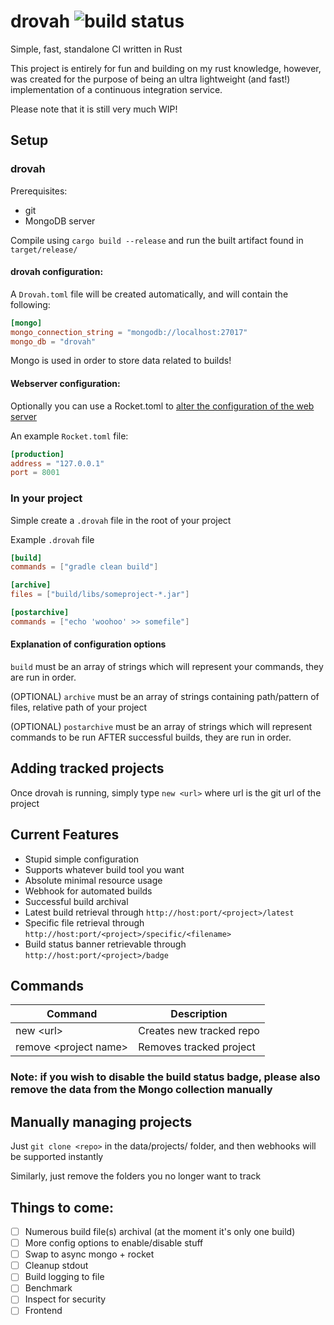 # drovah ![build status](https://ci.husk.pro/drovah/badge)
Simple, fast, standalone CI written in Rust

This project is entirely for fun and building on my rust knowledge,
however, was created for the purpose of being an ultra lightweight (and fast!) implementation of a continuous integration service.

Please note that it is still very much WIP!
 
## Setup

### drovah
Prerequisites:
- git
- MongoDB server

Compile using ``cargo build --release`` 
and run the built artifact found in ``target/release/``

#### drovah configuration:
A ``Drovah.toml`` file will be created automatically, and will contain the following:

```toml
[mongo]
mongo_connection_string = "mongodb://localhost:27017"
mongo_db = "drovah"
```

Mongo is used in order to store data related to builds!

#### Webserver configuration:

Optionally you can use a Rocket.toml to [alter the configuration of the web server](https://rocket.rs/v0.4/guide/configuration/#rockettoml)

An example ``Rocket.toml`` file:
```toml
[production]
address = "127.0.0.1"
port = 8001
```

### In your project
Simple create a ``.drovah`` file in the root of your project

Example ``.drovah`` file

```toml
[build]
commands = ["gradle clean build"]

[archive]
files = ["build/libs/someproject-*.jar"]

[postarchive]
commands = ["echo 'woohoo' >> somefile"]
```

#### Explanation of configuration options
``build`` must be an array of strings which will represent your commands, they are run in order.

(OPTIONAL) ``archive`` must be an array of strings containing path/pattern of files, relative path of your project

(OPTIONAL) ``postarchive`` must be an array of strings which will represent commands to be run AFTER successful builds, they are run in order.

## Adding tracked projects

Once drovah is running, simply type ``new <url>`` where url is the git url of the project

## Current Features

- Stupid simple configuration
- Supports whatever build tool you want
- Absolute minimal resource usage
- Webhook for automated builds
- Successful build archival
- Latest build retrieval through ``http://host:port/<project>/latest``
- Specific file retrieval through ``http://host:port/<project>/specific/<filename>``
- Build status banner retrievable through ``http://host:port/<project>/badge``

## Commands

| Command | Description |
| --------------- | ---------------- |
| new \<url> | Creates new tracked repo
| remove \<project name> | Removes tracked project

### Note: if you wish to disable the build status badge, please also remove the data from the Mongo collection manually

## Manually managing projects

Just ``git clone <repo>`` in the data/projects/ folder, and then webhooks will be supported instantly

Similarly, just remove the folders you no longer want to track

## Things to come:
- [ ] Numerous build file(s) archival (at the moment it's only one build)
- [ ] More config options to enable/disable stuff
- [ ] Swap to async mongo + rocket
- [ ] Cleanup stdout
- [ ] Build logging to file
- [ ] Benchmark
- [ ] Inspect for security
- [ ] Frontend